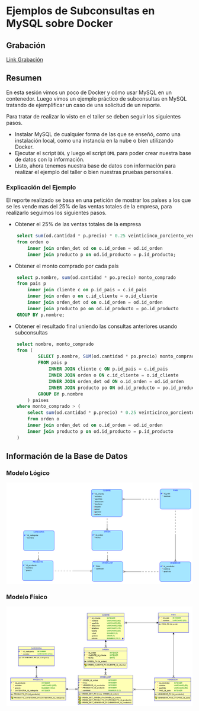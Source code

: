 # Ejemplos de Subconsultas en MySQL sobre Docker

## Grabación
[Link Grabación](https://drive.google.com/file/d/1ipPp7p3Nf2mA8i5zbi_Tj1krw_Az--qL/view?usp=sharing)

## Resumen
En esta sesión vimos un poco de Docker y cómo usar MySQL en un contenedor. Luego vimos un ejemplo práctico de subconsultas en MySQL tratando de ejemplificar un caso de una solicitud de un reporte.

Para tratar de realizar lo visto en el taller se deben seguir los siguientes pasos.

- Instalar MySQL de cualquier forma de las que se enseñó, como una instalación local, como una instancia en la nube o bien utilizando Docker.
- Ejecutar el script ```DDL``` y luego el script ```DML``` para poder crear nuestra base de datos con la información.
- Listo, ahora tenemos nuestra base de datos con información para realizar el ejemplo del taller o bien nuestras pruebas personales.

### Explicación del Ejemplo
El reporte realizado se basa en una petición de mostrar los países a los que se les vende mas del 25% de las ventas totales de la empresa, para realizarlo seguimos los siguientes pasos.

- Obtener el 25% de las ventas totales de la empresa
```sql
    select sum(od.cantidad * p.precio) * 0.25 veinticinco_porciento_ventas
    from orden o
        inner join orden_det od on o.id_orden = od.id_orden
        inner join producto p on od.id_producto = p.id_producto;
```
- Obtener el monto comprado por cada país
```sql
    select p.nombre, sum(od.cantidad * po.precio) monto_comprado
    from pais p
        inner join cliente c on p.id_pais = c.id_pais
        inner join orden o on c.id_cliente = o.id_cliente
        inner join orden_det od on o.id_orden = od.id_orden
        inner join producto po on od.id_producto = po.id_producto
    GROUP BY p.nombre;
```
- Obtener el resultado final uniendo las consultas anteriores usando subconsultas
```sql
    select nombre, monto_comprado
    from (
            SELECT p.nombre, SUM(od.cantidad * po.precio) monto_comprado
            FROM pais p
                INNER JOIN cliente c ON p.id_pais = c.id_pais
                INNER JOIN orden o ON c.id_cliente = o.id_cliente
                INNER JOIN orden_det od ON o.id_orden = od.id_orden
                INNER JOIN producto po ON od.id_producto = po.id_producto
            GROUP BY p.nombre
        ) paises
    where monto_comprado > (
        select sum(od.cantidad * p.precio) * 0.25 veinticinco_porciento_ventas
        from orden o
        inner join orden_det od on o.id_orden = od.id_orden
        inner join producto p on od.id_producto = p.id_producto
    )
```

## Información de la Base de Datos

### Modelo Lógico
<img title="Modelo Lógico" alt="Modelo Lógico" src="./Modelo_Logico.png">

### Modelo Físico
<img title="Modelo Físico" alt="Modelo Físico" src="./Modelo_Relacional.png">